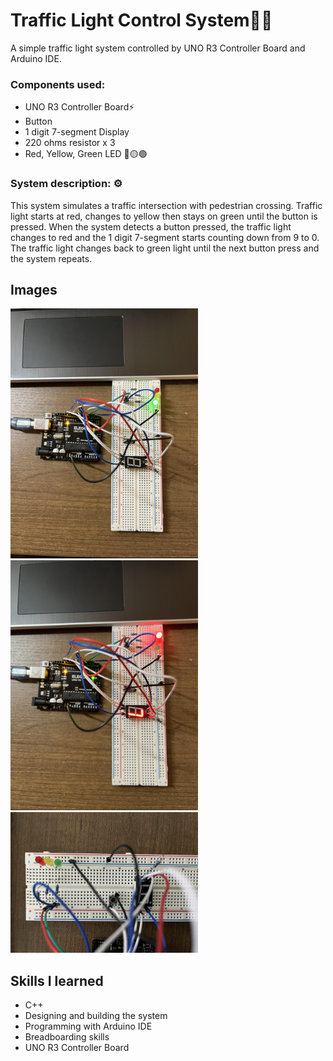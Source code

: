 # Traffic Light Control System🚦🚸

A simple traffic light system controlled by UNO R3 Controller Board and Arduino IDE. 
### Components used:
 - UNO R3 Controller Board⚡
 - Button 
 - 1 digit 7-segment Display
 - 220 ohms resistor x 3
 - Red, Yellow, Green LED 🔴🟡🟢



### System description: ⚙️
This system simulates a traffic intersection with pedestrian crossing. Traffic light starts at red, changes to yellow then stays on green until the button is pressed. When the system detects a button pressed, the traffic light changes to red and the 1 digit 7-segment starts counting down from 9 to 0. The traffic light changes back to green light until the next button press and the system repeats. 

## Images

<img style="center" src="./image/green_light.jpg" width="300px"/> <img style="center" src="./image/red_countdown.jpg" width="300px"/> <img style="center" src="./image/closeup.jpg" width="300px"/>

## Skills I learned
- C++
- Designing and building the system
- Programming with Arduino IDE
- Breadboarding skills
- UNO R3 Controller Board
